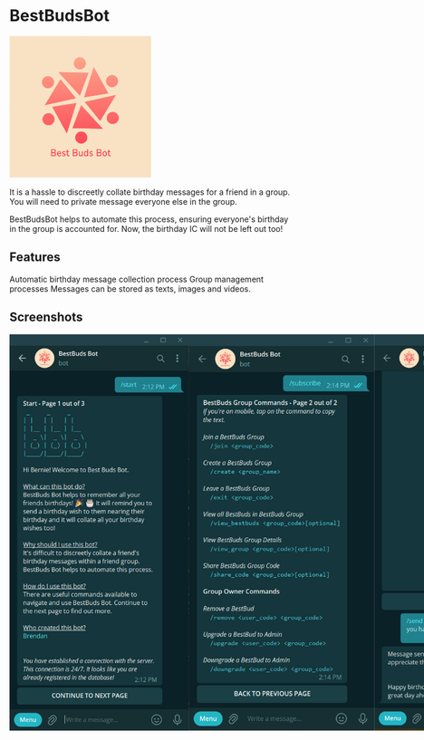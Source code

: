 # BestBudsBot

<img src="https://raw.githubusercontent.com/brendancjz/bestbuds-bot/main/BestBudsBot_Logo.png" alt="bestbuds-bot" width="250">

It is a hassle to discreetly collate birthday messages for a friend in a group. You will need to private message everyone else in the group.

BestBudsBot helps to automate this process, ensuring everyone's birthday in the group is accounted for. Now, the birthday IC will not be left out too!

## Features
Automatic birthday message collection process
Group management processes
Messages can be stored as texts, images and videos. 

## Screenshots
<div style="display: flex; align-items: center; justify-content: space-around;">
  <img src="https://raw.githubusercontent.com/brendancjz/bestbuds-bot/main/screenshots/Start-Screenshot.png" alt="start-screenshot" height="700">
  <img src="https://raw.githubusercontent.com/brendancjz/bestbuds-bot/main/screenshots/Subscribe-Screenshot.png" alt="subscribe-screenshot" height="700">
  <img src="https://raw.githubusercontent.com/brendancjz/bestbuds-bot/main/screenshots/Send-Screenshot.jpg" alt="send-screenshot" height="700">
  <img src="https://raw.githubusercontent.com/brendancjz/bestbuds-bot/main/screenshots/Birthday-Screenshot.jpg" alt="birthday-screenshot" height="700">
</div>
